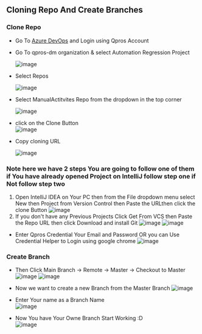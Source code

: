 ## Cloning Repo And Create Branches 

### Clone Repo
  - Go To [Azure DevOps](https://qpros-dm.visualstudio.com/) and Login using Qpros Account
  - Go To qpros-dm organization & select Automation Regression Project
    
    ![image](https://github.com/HidayaS-Material/Java/assets/64355163/5ebcc2f9-46b3-411a-843b-477445add3a6)
  - Select Repos
    
    ![image](https://github.com/HidayaS-Material/Java/assets/64355163/98cf4890-80db-4742-a3cc-19a1dcde374a)
  - Select ManualActitvites Repo from the dropdown in the top corner
    
    ![image](https://github.com/HidayaS-Material/Java/assets/64355163/71b3fc6f-6e2c-412e-973b-28af37a574f8)
  - click on the Clone Button
    <br/>
    ![image](https://github.com/HidayaS-Material/Java/assets/64355163/577655fb-477a-4ea4-8269-70ce8c81ac75)
  - Copy cloning URL
    
    ![image](https://github.com/HidayaS-Material/Java/assets/64355163/f8ce5d42-1dcf-4e86-9b87-0cc95677b836)
  ### Note here we have 2 steps You are going to follow one of them if You have already opened  Project on IntelliJ follow step one if Not follow step two
  1. Open IntelliJ IDEA on Your PC then from the File dropdown menu select New then Project from Version Control then Paste the URLthen click the clone Button
    ![image](https://github.com/HidayaS-Material/Java/assets/64355163/15245645-c81b-4469-ab73-35d52aec4130)
  3. If you don't have any Previous Projects Click Get From VCS then Paste the Repo URL then click Download and install Git
    ![image](https://github.com/HidayaS-Material/Java/assets/64355163/98431af6-ec2c-410f-a73a-989d93275ba6)
    ![image](https://github.com/HidayaS-Material/Java/assets/64355163/681a3424-bf44-4325-8ddf-7cb1166076bf)

  - Enter  Qpros Credential  Your Email and Password OR  you can Use Credential Helper to Login using google chrome 
    ![image](https://github.com/HidayaS-Material/Java/assets/64355163/d1aabbe4-ee2c-45b6-a50b-59d85fc97b37)
  

 ### Create Branch
   - Then Click Main Branch  -> Remote -> Master -> Checkout to Master
    ![image](https://github.com/HidayaS-Material/Java/assets/64355163/f5f78d66-0d01-4244-a74e-0beaf9219511)
    ![image](https://github.com/HidayaS-Material/Java/assets/64355163/71184ebf-5980-4df5-a9cb-679f2e53fc98)
   - Now we want to create a new Branch from the Master Branch
    ![image](https://github.com/HidayaS-Material/Java/assets/64355163/a3d25066-486c-4860-8d2e-c6766bd81eda)
   - Enter Your name as  a Branch Name
    <br/>
    ![image](https://github.com/HidayaS-Material/Java/assets/64355163/bb3e0245-75fb-4d36-b441-fa52bf27db47)

   - Now You have Your Owne Branch Start Working :D
     <br/>
    ![image](https://github.com/HidayaS-Material/Java/assets/64355163/c7224281-0987-4531-bbef-65ab862f5043)


    
